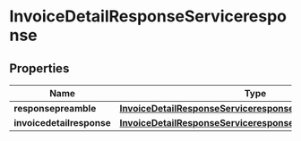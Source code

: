 

# InvoiceDetailResponseServiceresponse


## Properties

| Name | Type | Description | Notes |
|------------ | ------------- | ------------- | -------------|
|**responsepreamble** | [**InvoiceDetailResponseServiceresponseResponsepreamble**](InvoiceDetailResponseServiceresponseResponsepreamble.md) |  |  [optional] |
|**invoicedetailresponse** | [**InvoiceDetailResponseServiceresponseInvoicedetailresponse**](InvoiceDetailResponseServiceresponseInvoicedetailresponse.md) |  |  [optional] |



